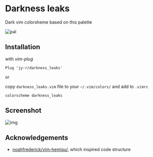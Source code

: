 # Darkness leaks

Dark vim colorsheme based on this palette 

![pal](https://user-images.githubusercontent.com/23253593/79984116-ff405600-84a8-11ea-8c64-2ed070482485.png)

## Installation

with *vim-plug*

`Plug 'jy-r/darkness_leaks'`

or

copy `darkness_leaks.vim` file to your `~/.vim/colors/` and add to `.vimrc`

```
colorscheme darkness_leaks
```

## Screenshot

![img](https://user-images.githubusercontent.com/23253593/79981942-cb176600-84a5-11ea-8e48-8cfe0b9f9e98.png)


## Acknowledgements

- [noahfrederick/vim-hemisu/](https://github.com/noahfrederick/vim-hemisu/), which inspired code structure 
